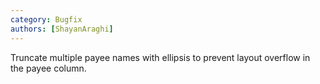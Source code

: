 ```yaml
---
category: Bugfix
authors: [ShayanAraghi]
---
```


Truncate multiple payee names with ellipsis to prevent layout overflow in the payee column.
